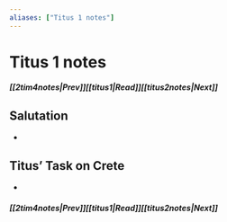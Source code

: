 ```yaml
---
aliases: ["Titus 1 notes"]
---
```

# Titus 1 notes
##### <span class=arrow-left></span>[[2tim4notes|Prev]]<span class=navigation-separator></span>[[titus1|Read]]<span class=navigation-separator></span>[[titus2notes|Next]]<span class=arrow-right></span>
## Salutation
- 
## Titus’ Task on Crete
- 
##### <span class=arrow-left></span>[[2tim4notes|Prev]]<span class=navigation-separator></span>[[titus1|Read]]<span class=navigation-separator></span>[[titus2notes|Next]]<span class=arrow-right></span>